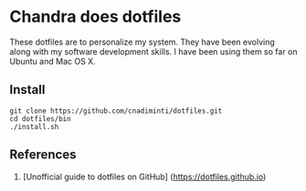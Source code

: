 # Chandra does dotfiles

These dotfiles are to personalize my system. They have been evolving along with my software development skills.
I have been using them so far on Ubuntu and Mac OS X.

## Install
```
git clone https://github.com/cnadiminti/dotfiles.git
cd dotfiles/bin
./install.sh
```

## References
1. [Unofficial guide to dotfiles on GitHub] (https://dotfiles.github.io)
